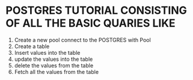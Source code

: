 # POSTGRES TUTORIAL CONSISTING OF ALL THE BASIC QUARIES LIKE 
   1. Create a new pool connect to the POSTGRES with Pool
   2. Create a table 
   3. Insert values into the table
   4. update the values into the table
   5. delete the values from the table
   6. Fetch all the values from the table